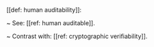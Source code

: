[[def: human auditability]]:

~ See: [[ref: human auditable]].

~ Contrast with: [[ref: cryptographic verifiability]].

